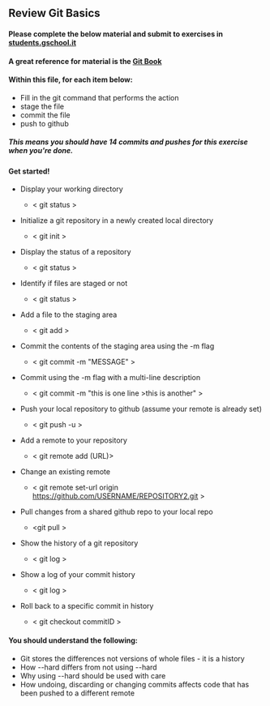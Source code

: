## Review Git Basics

#### Please complete the below material and submit to exercises in [students.gschool.it](https://students.gschool.it/)

#### A great reference for material is the [Git Book](http://git-scm.com/book/en/v2/Git-Basics-Getting-a-Git-Repository)

#### Within this file, for each item below:

* Fill in the git command that performs the action
* stage the file
* commit the file
* push to github

##### This means you should have 14 commits and pushes for this exercise when you're done.

#### Get started!

* Display your working directory
  * < git status >

* Initialize a git repository in a newly created local directory
  * < git init >

* Display the status of a repository
  * < git status >

* Identify if files are staged or not
  * < git status >

* Add a file to the staging area
  * < git add <file>  >

* Commit the contents of the staging area using the -m flag
  * < git commit -m "MESSAGE" >

* Commit using the -m flag with a multi-line description
  * < git commit -m "this is one line >this is another" >

* Push your local repository to github (assume your remote is already set)
  * < git push -u >

* Add a remote to your repository
  * < git remote add (URL)>

* Change an existing remote
  * < git remote set-url origin    https://github.com/USERNAME/REPOSITORY2.git >

* Pull changes from a shared github repo to your local repo
  * <git pull <name> >

* Show the history of a git repository
  * < git log >

* Show a log of your commit history
  * < git log  >

* Roll back to a specific commit in history
  * < git checkout commitID >

#### You should understand the following:

* Git stores the differences not versions of whole files - it is a history
* How --hard differs from not using --hard
* Why using --hard should be used with care
* How undoing, discarding or changing commits affects code that has been pushed
to a different remote
